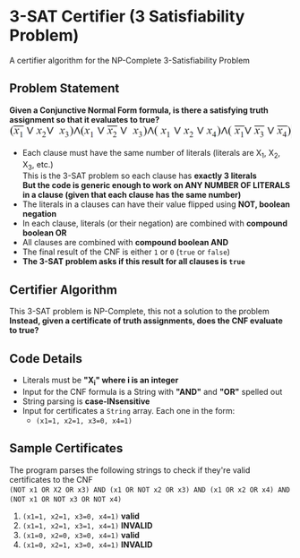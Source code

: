 # 3-SAT Certifier (3 Satisfiability Problem)
A certifier algorithm for the NP-Complete 3-Satisfiability Problem

## Problem Statement
**Given a Conjunctive Normal Form formula, is there a satisfying truth assignment so that it evaluates to true?**  
![](images/cnf.png)  
- Each clause must have the same number of literals (literals are X<sub>1</sub>, X<sub>2</sub>, X<sub>3</sub>, etc.)  
This is the 3-SAT problem so each clause has **exactly 3 literals**  
**But the code is generic enough to work on ANY NUMBER OF LITERALS in a clause (given that each clause has the same number)**
- The literals in a clauses can have their value flipped using **NOT, boolean negation**
- In each clause, literals (or their negation) are combined with **compound boolean OR**
- All clauses are combined with **compound boolean AND**
- The final result of the CNF is either `1` or `0` (`true` or `false`)
- **The 3-SAT problem asks if this result for all clauses is `true`**

## Certifier Algorithm
This 3-SAT problem is NP-Complete, this not a solution to the problem
**Instead, given a certificate of truth assignments, does the CNF evaluate to true?**  

## Code Details
- Literals must be **"X<sub>i</sub>" where i is an integer** 
- Input for the CNF formula is a String with **"AND"** and **"OR"** spelled out
- String parsing is **case-INsensitive**
- Input for certificates a `String` array. Each one in the form:
  - `(x1=1, x2=1, x3=0, x4=1)`

## Sample Certificates
The program parses the following strings to check if they're valid certificates to the CNF  
`(NOT x1 OR X2 OR x3) AND (x1 OR NOT x2 OR x3) AND (x1 OR x2 OR x4) AND (NOT x1 OR NOT x3 OR NOT x4)`
1. `(x1=1, x2=1, x3=0, x4=1)` **valid**
2. `(x1=1, x2=1, x3=1, x4=1)` **INVALID**
3. `(x1=0, x2=0, x3=0, x4=1)` **valid**
4. `(x1=0, x2=1, x3=0, x4=1)` **INVALID**
